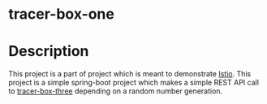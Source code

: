 # tracer-box-one

# Description

This project is a part of project which is meant to demonstrate [Istio](https://istio.io).
This project is a simple spring-boot project which makes a simple REST API call to [tracer-box-three](https://github.com/saurin-tech/tracer-box-three) depending on a random number generation.